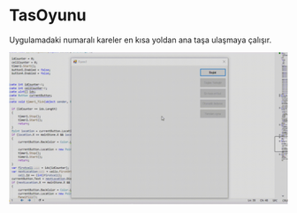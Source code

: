 # TasOyunu

Uygulamadaki numaralı kareler en kısa yoldan ana taşa ulaşmaya çalışır.

![Gif](https://raw.githubusercontent.com/AliYildizoz909/TasOyunu/master/proje-videosu.gif)
